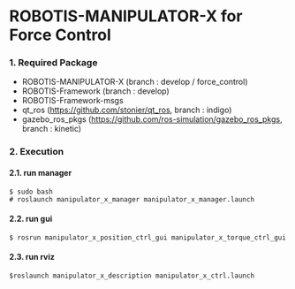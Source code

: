 # ROBOTIS-MANIPULATOR-X for Force Control

### 1. Required Package

- ROBOTIS-MANIPULATOR-X (branch : develop / force_control)   
- ROBOTIS-Framework (branch : develop)  
- ROBOTIS-Framework-msgs  
- qt_ros (https://github.com/stonier/qt_ros, branch : indigo)  
- gazebo_ros_pkgs (https://github.com/ros-simulation/gazebo_ros_pkgs, branch : kinetic)  

### 2. Execution

#### 2.1. run manager  
```  
$ sudo bash  
# roslaunch manipulator_x_manager manipulator_x_manager.launch  
```  

#### 2.2. run gui  
```  
$ rosrun manipulator_x_position_ctrl_gui manipulator_x_torque_ctrl_gui  
```  

#### 2.3. run rviz  
```  
$roslaunch manipulator_x_description manipulator_x_ctrl.launch  
```  
